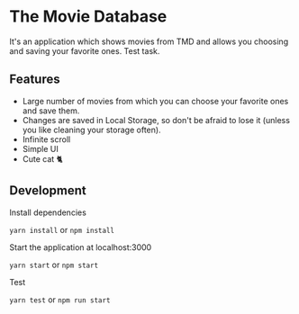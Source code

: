 # The Movie Database

It's an application which shows movies from TMD and allows you choosing and saving your favorite ones.
Test task.

## Features

- Large number of movies from which you can choose your favorite ones and save them.
- Changes are saved in Local Storage, so don't be afraid to lose it (unless you like cleaning your storage often).
- Infinite scroll
- Simple UI
- Cute cat :cat2:

## Development
Install dependencies

`yarn install` or `npm install`

Start the application at localhost:3000

`yarn start` or `npm start`

Test

`yarn test` or `npm run start`

